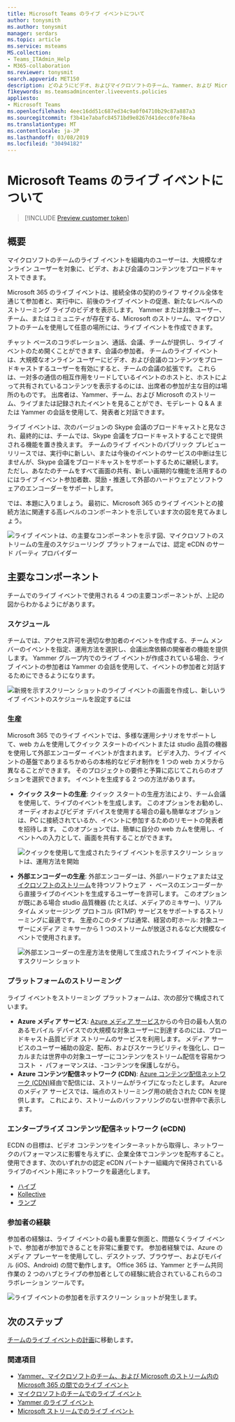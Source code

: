 ```yaml
---
title: Microsoft Teams のライブ イベントについて
author: tonysmith
ms.author: tonysmit
manager: serdars
ms.topic: article
ms.service: msteams
MS.collection:
- Teams_ITAdmin_Help
- M365-collaboration
ms.reviewer: tonysmit
search.appverid: MET150
description: どのようにビデオ、およびマイクロソフトのチーム、Yammer、および Microsoft のストリームでの大規模なオンライン ユーザーを対象にコンテンツをブロードキャストするユーザーを有効にするイベントについて説明します。
f1keywords: ms.teamsadmincenter.liveevents.policies
appliesto:
- Microsoft Teams
ms.openlocfilehash: 4eec16dd51c687ed34c9a0f04710b29c87a887a3
ms.sourcegitcommit: f3b41e7abafc84571bd9e8267d41decc0fe78e4a
ms.translationtype: MT
ms.contentlocale: ja-JP
ms.lasthandoff: 03/08/2019
ms.locfileid: "30494182"
---
```

# <a name="what-are-microsoft-teams-live-events"></a>Microsoft Teams のライブ イベントについて
> [!INCLUDE [Preview customer token](../includes/preview-feature.md)]

## <a name="overview"></a>概要

マイクロソフトのチームのライブ イベントを組織内のユーザーは、大規模なオンライン ユーザーを対象に、ビデオ、および会議のコンテンツをブロードキャストできます。 

Microsoft 365 のライブ イベントは、接続全体の契約のライフ サイクル全体を通じて参加者と、実行中に、前後のライブ イベントの促進、新たなレベルへのストリーミング ライブのビデオを表示します。 Yammer または対象ユーザー、チーム、またはコミュニティが存在する、Microsoft のストリーム、マイクロソフトのチームを使用して任意の場所には、ライブ イベントを作成できます。  

チャット ベースのコラボレーション、通話、会議、チームが提供し、ライブ イベントのため開くことができます、会議の参加者。 チームのライブ イベントは、大規模なオンライン ユーザーにビデオ、および会議のコンテンツをブロードキャストするユーザーを有効にすると、チームの会議の拡張です。 これらは、一対多の通信の相互作用をリードしているイベントのホストと、ホストによって共有されているコンテンツを表示するのには、出席者の参加が主な目的は場所のものです。 出席者は、Yammer、チーム、および Microsoft のストリーム、ライブまたは記録されたイベントを見ることができ、モデレート Q & A または Yammer の会話を使用して、発表者と対話できます。 

ライブ イベントは、次のバージョンの Skype 会議のブロードキャストと見なされ、最終的には、チームでは、Skype 会議をブロードキャストすることで提供される機能を置き換えます。 チームのライブ イベントのパブリック プレビュー リリースでは、実行中に新しい、または今後のイベントのサービスの中断は生じませんが、Skype 会議をブロードキャストをサポートするために継続します。 ただし、あなたのチームをすべて画面の共有、新しい画期的な機能を活用するのにはライブ イベント参加者数、奨励・推進して外部のハードウェアとソフトウェアのエンコーダーをサポートします。 

では、本題に入りましょう。 最初に、Microsoft 365 のライブ イベントとの接続方法に関連する高レベルのコンポーネントを示しています次の図を見てみましょう。 

![ライブ イベントは、の主要なコンポーネントを示す図、マイクロソフトのストリームの生産のスケジューリング プラットフォームでは、認定 eCDN のサード パーティ プロバイダー](../media/teams-live-events.png  "ライブ イベントは、の主要なコンポーネントを示す図、マイクロソフトのストリームの生産のスケジューリング プラットフォームでは、認定 eCDN のサード パーティ プロバイダー")

## <a name="key-components"></a>主要なコンポーネント
チームでのライブ イベントで使用される 4 つの主要コンポーネントが、上記の図からわかるようにがあります。

### <a name="scheduling"></a>スケジュール
チームでは、アクセス許可を適切な参加者のイベントを作成する、チーム メンバーのイベントを指定、運用方法を選択し、会議出席依頼の開催者の機能を提供します。 Yammer グループ内でのライブ イベントが作成されている場合、ライブ イベントの参加者は Yammer の会話を使用して、イベントの参加者と対話するためにできるようになります。 

![新規を示すスクリーン ショットのライブ イベントの画面を作成し、新しいライブ イベントのスケジュールを設定するには](../media/teams-live-events-schedule.png "新規を示すスクリーン ショットのライブ イベントの画面を作成し、新しいライブ イベントのスケジュールを設定するには")

### <a name="production"></a>生産
Microsoft 365 でのライブ イベントでは、多様な運用シナリオをサポートして、web カムを使用してクイック スタートのイベントまたは studio 品質の機器を使用して外部エンコーダー イベントが含まれます。 ビデオ入力、ライブ イベントの基盤でありまるちかめらの本格的なビデオ制作を 1 つの web カメラから異なることができます。 そのプロジェクトの要件と予算に応じてこれらのオプションを選択できます。 イベントを生成する 2 つの方法があります。

- **クイック スタートの生産**: クイック スタートの生産方法により、チーム会議を使用して、ライブのイベントを生成します。 このオプションをお勧めし、オーディオおよびビデオ デバイスを使用する場合の最も簡単なオプションは、PC に接続されているか、イベントに参加するためのリモートの発表者を招待します。 このオプションでは、簡単に自分の web カムを使用し、イベントへの入力として、画面を共有することができます。 

    ![クイックを使用して生成されたライブ イベントを示すスクリーン ショットは、運用方法を開始](../media/teams-live-events-quick-start.png "クイックを使用して生成されるライブ イベントを示すスクリーン ショットは、運用方法を開始")

- **外部エンコーダーの生産**: 外部エンコーダーは、外部ハードウェアまたは[マイクロソフトのストリーム](https://stream.microsoft.com)を持つソフトウェア ・ ベースのエンコーダーから直接ライブのイベントを生成するユーザーを許可します。 このオプションが既にある場合 studio 品質機器 (たとえば、メディアのミキサー)、リアルタイム メッセージング プロトコル (RTMP) サービスをサポートするストリーミングに最適です。 生産のこのタイプは通常、経営の町ホール: 対象ユーザーにメディア ミキサーから 1 つのストリームが放送されるなど大規模なイベントで使用されます。 

    ![外部エンコーダーの生産方法を使用して生成されたライブ イベントを示すスクリーン ショット](../media/teams-live-events-external-encoder.png "外部エンコーダーの生産方法を使用して生成されるライブ イベントを示すスクリーン ショット")

### <a name="streaming-platform"></a>プラットフォームのストリーミング
ライブ イベントをストリーミング プラットフォームは、次の部分で構成されています。

- **Azure メディア サービス**: [Azure メディア サービス](https://docs.microsoft.com/azure/media-services/previous/)からの今日の最も人気のあるモバイル デバイスでの大規模な対象ユーザーに到達するのには、ブロードキャスト品質ビデオ ストリームのサービスを利用します。 メディア サービスのユーザー補助の設定、配布、およびスケーラビリティを強化し、ローカルまたは世界中の対象ユーザーにコンテンツをストリーム配信を容易かつコスト ・ パフォーマンスは、-コンテンツを保護しながら。
- **Azure コンテンツ配信ネットワーク (CDN)**: [Azure コンテンツ配信ネットワーク (CDN)](https://docs.microsoft.com/azure/cdn/)経由で配信には、ストリームがライブになったとします。 Azure のメディア サービスでは、端点のストリーミング用の統合された CDN を提供します。 これにより、ストリームのバッファリングのない世界中で表示します。

### <a name="enterprise-content-delivery-network-ecdn"></a>エンタープライズ コンテンツ配信ネットワーク (eCDN)
ECDN の目標は、ビデオ コンテンツをインターネットから取得し、ネットワークのパフォーマンスに影響を与えずに、企業全体でコンテンツを配布すること。 使用できます、次のいずれかの認定 eCDN パートナー組織内で保持されているライブのイベント用にネットワークを最適化します。
- [ハイブ](https://www.hivestreaming.com/partners/integration-partners/microsoft/)
- [Kollective](http://www.kollective.com)
- [ランプ](http://www.ramp.com)

### <a name="attendee-experience"></a>参加者の経験 
参加者の経験は、ライブ イベントの最も重要な側面と、問題なくライブ イベントで、参加者が参加できることを非常に重要です。 参加者経験では、Azure のメディア プレーヤーを使用してし、デスクトップ、ブラウザー、およびモバイル (iOS、Android) の間で動作します。 Office 365 は、Yammer とチーム共同作業の 2 つのハブとライブの参加者としての経験に統合されているこれらのコラボレーション ツールです。 

![ライブ イベントの参加者を示すスクリーン ショットが発生します。](../media/teams-live-events-attendee.png "ライブ イベントの参加者を示すスクリーン ショットが発生します。")

## <a name="next-steps"></a>次のステップ
[チームのライブ イベントの計画](plan-for-teams-live-events.md)に移動します。

### <a name="related-topics"></a>関連項目
- [Yammer、マイクロソフトのチーム、および Microsoft のストリーム内の Microsoft 365 の間でのライブ イベント](https://docs.microsoft.com/stream/live-event-m365)
- [マイクロソフトのチームでのライブ イベント](https://support.office.com/article/microsoft-teams-live-event-overview-d077fec2-a058-483e-9ab5-1494afda578a)
- [Yammer のライブ イベント](https://support.office.com/article/live-events-in-yammer-4ece0ee2-c268-4636-bf2a-16e454befe57)
- [Microsoft ストリームでのライブ イベント](https://docs.microsoft.com/stream/live-event-overview)

 
